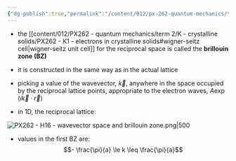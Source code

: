 ```yaml
---
{"dg-publish":true,"permalink":"/content/012/px-262-quantum-mechanics/term-2/k-crystalline-solids/px-262-k3-wavevector-space-and-brillouin-zone/","noteIcon":"1","created":"2025-08-27T13:15:23.553+01:00","updated":"2025-03-13T12:35:58.000+00:00"}
---
```


- the [[content/012/PX262 - quantum mechanics/term 2/K - crystalline solids/PX262 - K1 - electrons in crystalline solids#wigner-seitz cell\|wigner-seitz unit cell]] for the reciprocal space is called the **brillouin zone (BZ)**
- it is constructed in the same way as in the actual lattice

- picking a value of the wavevector, $\vec k$, anywhere in the space occupied by the reciprocal lattice points, appropriate to the electron waves, $A\exp(i\vec k \cdot \vec r)$
- in 1D, the reciprocal lattice:

![PX262 - H16 - wavevector space and brillouin zone.png|500](/img/user/pics/PX262%20-%20H16%20-%20wavevector%20space%20and%20brillouin%20zone.png)

- values in the first BZ are:
$$- \frac{\pi}{a} \le k \leq \frac{\pi}{a}$$
